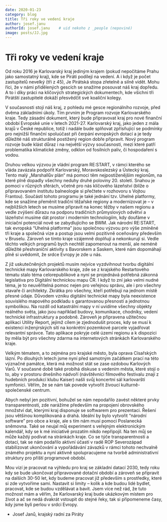 ```yaml
---
date: 2020-01-23
category: blog
title: Tři roky ve vedení kraje
author: josef.janu
authorId: josef.janu    # uid nekoho z _people (nepoviné)
image: posts/JJ.jpg
---
```


# Tři roky ve vedení kraje

Od roku 2016 je Karlovarský kraj jediným krajem (pokud nepočítáme Prahu jako samostatný kraj), 
kde se Piráti podílejí na vedení. A i když je počet zastupitelů nevelký (tři z 45), Je Pirátská
stopa zřetelně a silně vidět. Mohu říci, že v námi přidělených gescích se snažíme posouvat náš 
kraj dopředu. A to i díky práci na klíčových strategických dokumentech, kde všichni tři Pirátští 
zastupitelé dokáží přesvědčit své koaliční kolegy.

V současnosti stojí náš kraj, z pohledu mé gesce regionálního rozvoje, před dvěma základními úkoly.
Tím prvním je Program rozvoje Karlovarského kraje. Tedy zásadní dokument, který bude připravovat kraj 
pro nové finanční období Evropské unie v letech 2021-27. Karlovarský kraj, jako jeden z mála krajů v
České republice, totiž i nadále bude splňovat zpřísňující se podmínky pro nejnižší finanční spoluúčast
při čerpání evropských dotací a je tedy důležité náš strukturálně postižený region dobře připravit. Nový program 
rozvoje bude klást důraz i na největší výzvy současnosti, mezi které patří problematika klimatické změny, odklon 
od fosilních paliv, či hospodaření s vodou.

Druhou velkou výzvou je vládní program RE:START, v rámci kterého se vláda zavázala podpořit Karlovarský, 
Moravskoslezský a Ústecký kraj. Tento malý „Marshallův plán“ má pomoci těm nejpostiženějším regionům, na které 
plně dopadly všechny neduhy druhé poloviny 20. století. Snahou je pomoci v různých sférách, včetně pro nás klíčového 
lázeňství (blíže o připravovaném institutu balneologie si přečtete v rozhovoru s Vojtou Frantou). Součástí tohoto 
programu je také jednání tzv. Uhelné platformy, kde se snažíme přeměnit tradiční těžařské regiony a modernizovat je – v 
nejbližších letech se musíme připravit na konec těžby v našem regionu a vedle zvýšení důrazu na podporu tradičních průmyslových
odvětví a lázeňství musíme dát prostor i moderním technologiím, kdy doufáme v iniciační potenciál nově se zabydlujícího se BWM. 
Jak národní RE:START, tak evropská “Uhelná platforma” jsou společnou výzvou pro výše zmíněné tři kraje a společná vize a postup 
jsou velmi pozitivně oceňovány především v Bruselu. Zároveň se tímto kraje vzájemně doplňují a nekonkurují si. Vedle těchto
velkých programů bych nechtěl zapomenout na menší, ale neméně důležité přeshraniční aktivity s Bavorskem a Saskem, které nám 
dopomáhají plně si uvědomit, že srdce Evropy je zde u nás.

Z již uskutečněných projektů musím nejvíce vyzdvihnout tvorbu digitální technické mapy Karlovarského kraje, 
zde se z krajského Restartového tématu stalo téma celorepublikové a nyní se projednává potřebná zákonná legislativa 
pro Digitální technickou mapu ČR. I když to zní jako velmi nudné téma, je to neuvěřitelná pomoc nejen pro veřejnou správu, 
ale i pro všechny stavaře či architekty. Zkrátka pro všechny, kteří potřebují na jednom místě přesné údaje. Důvodem vzniku 
digitální technické mapy byla neexistence souvislého mapového podkladu s garantovanou přesností a jednotnou symbolikou. Na rozdíl
od katastrální mapy v ní uvidíme všechny objekty reálného světa, jako jsou například budovy, komunikace, chodníky, vedení technické
infrastruktury a podobně. Zároveň je připravena užitečnou aplikaci Utility Report, jejímž cílem je zjednodušit proces, kdy se musí
k existenci inženýrských sítí na konkrétní pozemkové parcele vyjadřovat relevantní správce. Tato aplikace pokryje celé území
regionu a k dispozici by měla být pro všechny zdarma na internetových stránkách Karlovarského kraje.

Velkým tématem, a to zejména pro krajské město, byla oprava Císařských lázní. Po dlouhých letech jsme nyní před samotným 
začátkem prací na této význačné památce, která má možnost stát se zase ozdobou Karlových Varů. V současné době také probíhá
diskuse s vedením města, které stojí o to, aby v prostoru dnešního nádvoří (návštěvníci filmového festivalu znají z hudebních
produkcí klubu Kaiser) našli svůj koncertní sál karlovarští symfonici. Věřím, že se nám tak povede vytvořit živoucí 
kulturně-společenské centrum.

Abych nebyl jen pozitivní, bohužel se nám nepodařilo zavést některé prvky transparentnosti, 
zde narážíme především na propojení obrovského množství dat, kterými kraj disponuje se softwarem pro
prezentaci. Řešení jsou většinou komplikovaná a drahá. Ideální by bylo vytvořit “národní software” pro obce a kraje, 
ale s tím nám musí pomoci Poslanecká sněmovna. Také se neujal můj experiment s veřejným elektronickým kalendář, kdy se k 
mé iniciativě prozatím nikdo nepřipojil. Na ten můj se může každý podívat na stránkách kraje. Co se týče transparentnosti
a dotací, tak se nám podařilo aktivní účastí v radě ROP Severozápad stabilizovat ukončování a vypořádávání závazků v rámci
tohoto nechvalně známého projektu a nyní aktivně spolupracujeme na tvorbě administrativní struktury pro příští programové období.

Mou vizí je pracovat na výhledu pro kraj se základní datací 2030, tedy roku kdy se bude ukončovat připravované 
dotační období a zároveň se připravit na dalších 30-50 let, kdy budeme pracovat již především s prostředky, 
které si zde vytvoříme sami. Nastavit si limity – kolik a kde budou lidé bydlet, pracovat, kde se budou vzdělávat 
a bavit. Jsem více než rád, že tuto možnost mám a věřím, že Karlovarský kraj bude ukázkovým místem pro život a ač 
se nedá dvakrát vstoupit do stejné řeky, tak si připomeneme časy, kdy jsme byli perlou v srdci Evropy. 

- Josef Janů,
krajský radní za Piráty

